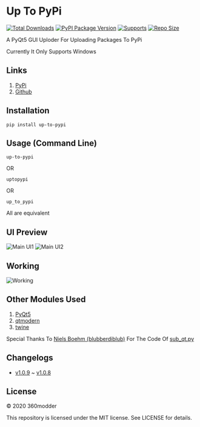 # Up To PyPi

[![Total Downloads](https://pepy.tech/badge/up-to-pypi)](https://pypi.org/project/up-to-pypi/)
[![PyPI Package Version](https://badge.fury.io/py/up-to-pypi.svg)](https://pypi.org/project/up-to-pypi/)
[![Supports](https://img.shields.io/badge/supports-windows-blue.svg)](https://github.com/360modder/up-to-pypi/blob/main/up_to_pypi/main.pyw)
[![Repo Size](https://img.shields.io/badge/repo_size-154.95kb-blue.svg)](https://codeload.github.com/360modder/up-to-pypi/zip/main)

A PyQt5 GUI Uploder For Uploading Packages To PyPi

Currently It Only Supports Windows

## Links
1. [PyPi](https://pypi.org/project/up-to-pypi/ "up-to-pypi PyPi Homepage")
2. [Github](https://github.com/360modder/up-to-pypi/ "up-to-pypi Github Homepage")

## Installation

```pip install up-to-pypi```

## Usage (Command Line)

```up-to-pypi```

OR

```uptopypi```

OR

```up_to_pypi```

All are equivalent

## UI Preview

![Main UI1](https://raw.githubusercontent.com/360modder/up-to-pypi/main/preview/preview_image3.jpg)
![Main UI2](https://raw.githubusercontent.com/360modder/up-to-pypi/main/preview/preview_image4.jpg)

## Working

![Working](https://raw.githubusercontent.com/360modder/up-to-pypi/main/preview/preview_image5.gif)

## Other Modules Used
1. [PyQt5](https://pypi.org/project/PyQt5/ "PyQt5 PyPi Homepage")
2. [qtmodern](https://pypi.org/project/qtmodern/ "qtmodern PyPi Homepage")
3. [twine](https://pypi.org/project/twine/ "twine PyPi Homepage")

Special Thanks To [Niels Boehm (blubberdiblub)](https://gist.github.com/blubberdiblub) For The Code Of [sub_qt.py](https://gist.github.com/blubberdiblub/007bb92991d01ad29877931f75260b39)

## Changelogs

- [v1.0.9](https://github.com/360modder/up-to-pypi/releases/tag/v1.0.9)
~ [v1.0.8](https://github.com/360modder/up-to-pypi/releases/tag/v1.0.8)

## License

© 2020 360modder

This repository is licensed under the MIT license. See LICENSE for details.
